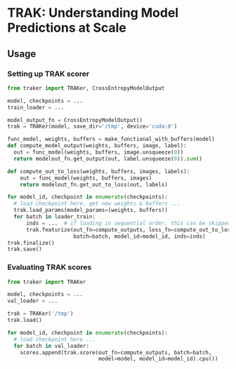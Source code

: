 <!-- ![workflow badge](https://github.com/MadryLab/trak/blob/main/.github/workflows/python-package.yml/badge.svg) -->
<!-- [![arXiv](https://img.shields.io/badge/arXiv-1234.56789-b31b1b.svg?style=flat-square)](https://arxiv.org/abs/1234.56789) -->
# TRAK: Understanding Model Predictions at Scale

## Usage

### Setting up TRAK scorer
```python
from traker import TRAKer, CrossEntropyModelOutput

model, checkpoints = ...
train_loader = ...

model_output_fn = CrossEntropyModelOutput()
trak = TRAKer(model, save_dir='/tmp', device='cuda:0')

func_model, weights, buffers = make_functional_with_buffers(model)
def compute_model_output(weights, buffers, image, label):
  out = func_model(weights, buffers, image.unsqueeze(0))
  return modelout_fn.get_output(out, label.unsqueeze(0)).sum()

def compute_out_to_loss(weights, buffers, images, labels):
    out = func_model(weights, buffers, images)
    return modelout_fn.get_out_to_loss(out, labels)

for model_id, checkpoint in enumerate(checkpoints):
  # load checkpoint here, get new weights & buffers ...
  trak.load_params(model_params=(weights, buffers))
  for batch in loader_train:
      inds = ...  # if loading in sequential order, this can be skipped
      trak.featurize(out_fn=compute_outputs, loss_fn=compute_out_to_loss,
                     batch=batch, model_id=model_id, inds=inds)
trak.finalize()
trak.save()
```

### Evaluating TRAK scores
```python
from traker import TRAKer

model, checkpoints = ...
val_loader = ...

trak = TRAKer('/tmp')
trak.load()

for model_id, checkpoint in enumerate(checkpoints):
  # load checkpoint here ...
  for batch in val_loader:
    scores.append(trak.score(out_fn=compute_outputs, batch=batch,
                             model=model, model_id=model_id).cpu())
```
